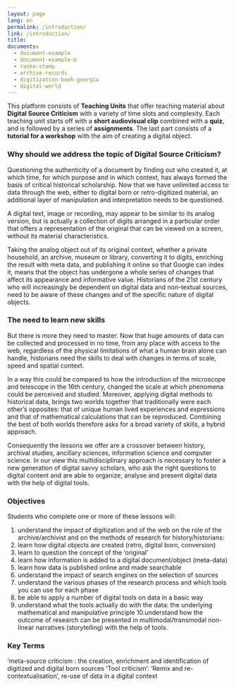 ```yaml
---
layout: page
lang: en
permalink: /introduction/
link: /introduction/
title: 
documents:
  - document-example
  - document-example-b
  - ranke-stamp
  - archive-records
  - digitization-book-georgia
  - digital-world 
---
```



This platform consists of  **Teaching Units** that offer teaching material about **Digital Source Criticism** with a variety of time slots and complexity. Each teaching unit starts off with a **short audiovisual clip** combined with a **quiz**, and is followed by a series of **assignments**. The last part consists of a **tutorial for a workshop** with the aim of creating a digital object. 


<!-- more -->

### Why should we address the topic of Digital Source Criticism? 

Questioning the authenticity of a document  by finding out who created it, at which time, for which purpose and in which context, has always formed the basis of critical historical scholarship. Now that we have unlimited access to data through the web, either to digital born or retro-digitized material, an additional layer of manipulation and interpretation needs to be questioned. 

[](/d/document-example)

A digital text, image or recording, may appear to be similar to its analog version, but is actually a collection of digits arranged in a particular order that offers a representation of the original that can be viewed on a screen, without its material characteristics.

Taking the analog object out of its original context, whether a private household, an archive, museum or library,  converting it to digits, enriching the result with meta data, and publishing it online so that  Google can index it, means that the object has undergone a whole series of changes that affect its appearance and informative value. Historians of the 21st century who will increasingly be dependent on digital data and non-textual sources, need to be aware of these changes and of the specific nature of digital objects.

[](ranke-stamp,archive-records,digitization-book-georgia,digital-world)


### The need to learn new skills

But there is more they need to master. Now that huge amounts of data can be collected and processed in no time, from any place with access to the web, regardless of the physical limitations of what a human brain alone can handle, historians need the skills to deal with changes in terms of scale, speed and spatial context. 

In a way this could be compared to how the introduction of the microscope and telescope in the 16th century, changed the scale at which phenomena could be perceived and studied. Moreover, applying digital methods to historical data, brings two worlds together that traditionally were each other’s opposites:  that of unique human lived experiences and expressions and that of mathematical calculations that can be reproduced. Combining the best of both worlds therefore asks for a broad variety of skills, a hybrid approach. 

Consequently the  lessons we offer are a crossover between history, archival studies, ancillary sciences, information science and computer science.  In our view this multidisciplinary approach is necessary to foster a new generation of digital savvy scholars, who ask the right questions to digital content and are able to organize, analyse and present digital data with the help of digital tools. 


### Objectives 

Students who complete one or more of these lessons will:

1. understand the impact of digitization and of the web on the role of the archive/archivist and on the methods of research for history/historians:
2. learn how digital objects are created (retro, digital born, conversion)
3. learn to question the concept of the ‘original’
4. learn how information is added to a digital document/object (meta-data)
5. learn how data is published online and made searchable
6. understand the impact of search engines on the selection of sources
7. understand the various phases of the research process and which tools you can use for each phase 
8. be able to apply a number of digital tools on data in a basic way
9. understand what the tools actually do with the data: the underlying mathematical and manipulative principle
10.understand how the outcome of research can be presented in multimodal/transmodal non-linear narratives (storytelling) with the help of tools.

### Key Terms 
  
 ‘meta-source criticism :  the creation, enrichment and identification of digitized and digital born sources 
 ‘Tool criticism’:
 ‘Remix and re-contextualisation’, re-use of data in a digital context 
 


